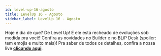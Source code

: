 ```yaml
---
id: level-up-16-agosto
title: LevelUp 16 - Agosto
sidebar_label: LevelUp 16 - Agosto
---
```


Hoje é dia de que? De Level Up! E ele está recheado de evoluções sob medida pra você! Confira as novidades no Builder e no BLiP Desk (spoiler: tem emojis e muito mais)! Pra saber de todos os detalhes, confira a nossa live [**clicando aqui**](https://www.facebook.com/talktotake/videos/710426842704699/).

